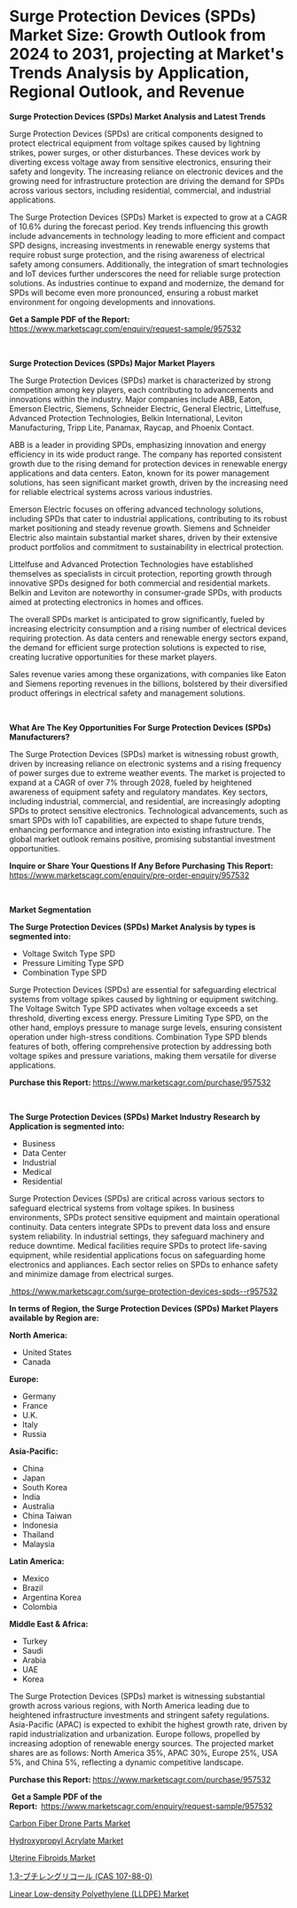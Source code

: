 <p><h1>Surge Protection Devices (SPDs) Market Size: Growth Outlook from 2024 to 2031, projecting at Market's Trends Analysis by Application, Regional Outlook, and Revenue</h1></p><p><strong>Surge Protection Devices (SPDs) Market Analysis and Latest Trends</strong></p>
<p><p>Surge Protection Devices (SPDs) are critical components designed to protect electrical equipment from voltage spikes caused by lightning strikes, power surges, or other disturbances. These devices work by diverting excess voltage away from sensitive electronics, ensuring their safety and longevity. The increasing reliance on electronic devices and the growing need for infrastructure protection are driving the demand for SPDs across various sectors, including residential, commercial, and industrial applications. </p><p>The Surge Protection Devices (SPDs) Market is expected to grow at a CAGR of 10.6% during the forecast period. Key trends influencing this growth include advancements in technology leading to more efficient and compact SPD designs, increasing investments in renewable energy systems that require robust surge protection, and the rising awareness of electrical safety among consumers. Additionally, the integration of smart technologies and IoT devices further underscores the need for reliable surge protection solutions. As industries continue to expand and modernize, the demand for SPDs will become even more pronounced, ensuring a robust market environment for ongoing developments and innovations.</p></p>
<p><strong>Get a Sample PDF of the Report:&nbsp;</strong> <a href="https://www.marketscagr.com/enquiry/request-sample/957532">https://www.marketscagr.com/enquiry/request-sample/957532</a></p>
<p>&nbsp;</p>
<p><strong>Surge Protection Devices (SPDs) Major Market Players</strong></p>
<p><p>The Surge Protection Devices (SPDs) market is characterized by strong competition among key players, each contributing to advancements and innovations within the industry. Major companies include ABB, Eaton, Emerson Electric, Siemens, Schneider Electric, General Electric, Littelfuse, Advanced Protection Technologies, Belkin International, Leviton Manufacturing, Tripp Lite, Panamax, Raycap, and Phoenix Contact. </p><p>ABB is a leader in providing SPDs, emphasizing innovation and energy efficiency in its wide product range. The company has reported consistent growth due to the rising demand for protection devices in renewable energy applications and data centers. Eaton, known for its power management solutions, has seen significant market growth, driven by the increasing need for reliable electrical systems across various industries. </p><p>Emerson Electric focuses on offering advanced technology solutions, including SPDs that cater to industrial applications, contributing to its robust market positioning and steady revenue growth. Siemens and Schneider Electric also maintain substantial market shares, driven by their extensive product portfolios and commitment to sustainability in electrical protection.</p><p>Littelfuse and Advanced Protection Technologies have established themselves as specialists in circuit protection, reporting growth through innovative SPDs designed for both commercial and residential markets. Belkin and Leviton are noteworthy in consumer-grade SPDs, with products aimed at protecting electronics in homes and offices.</p><p>The overall SPDs market is anticipated to grow significantly, fueled by increasing electricity consumption and a rising number of electrical devices requiring protection. As data centers and renewable energy sectors expand, the demand for efficient surge protection solutions is expected to rise, creating lucrative opportunities for these market players.</p><p>Sales revenue varies among these organizations, with companies like Eaton and Siemens reporting revenues in the billions, bolstered by their diversified product offerings in electrical safety and management solutions.</p></p>
<p>&nbsp;</p>
<p><strong>What Are The Key Opportunities For Surge Protection Devices (SPDs) Manufacturers?</strong></p>
<p><p>The Surge Protection Devices (SPDs) market is witnessing robust growth, driven by increasing reliance on electronic systems and a rising frequency of power surges due to extreme weather events. The market is projected to expand at a CAGR of over 7% through 2028, fueled by heightened awareness of equipment safety and regulatory mandates. Key sectors, including industrial, commercial, and residential, are increasingly adopting SPDs to protect sensitive electronics. Technological advancements, such as smart SPDs with IoT capabilities, are expected to shape future trends, enhancing performance and integration into existing infrastructure. The global market outlook remains positive, promising substantial investment opportunities.</p></p>
<p><strong>Inquire or Share Your Questions If Any Before Purchasing This Report:</strong> <a href="https://www.marketscagr.com/enquiry/pre-order-enquiry/957532">https://www.marketscagr.com/enquiry/pre-order-enquiry/957532</a></p>
<p>&nbsp;</p>
<p><strong>Market Segmentation</strong></p>
<p><strong>The Surge Protection Devices (SPDs) Market Analysis by types is segmented into:</strong></p>
<p><ul><li>Voltage Switch Type SPD</li><li>Pressure Limiting Type SPD</li><li>Combination Type SPD</li></ul></p>
<p><p>Surge Protection Devices (SPDs) are essential for safeguarding electrical systems from voltage spikes caused by lightning or equipment switching. The Voltage Switch Type SPD activates when voltage exceeds a set threshold, diverting excess energy. Pressure Limiting Type SPD, on the other hand, employs pressure to manage surge levels, ensuring consistent operation under high-stress conditions. Combination Type SPD blends features of both, offering comprehensive protection by addressing both voltage spikes and pressure variations, making them versatile for diverse applications.</p></p>
<p><strong>Purchase this Report:&nbsp;</strong><a href="https://www.marketscagr.com/purchase/957532">https://www.marketscagr.com/purchase/957532</a></p>
<p>&nbsp;</p>
<p><strong>The Surge Protection Devices (SPDs) Market Industry Research by Application is segmented into:</strong></p>
<p><ul><li>Business</li><li>Data Center</li><li>Industrial</li><li>Medical</li><li>Residential</li></ul></p>
<p><p>Surge Protection Devices (SPDs) are critical across various sectors to safeguard electrical systems from voltage spikes. In business environments, SPDs protect sensitive equipment and maintain operational continuity. Data centers integrate SPDs to prevent data loss and ensure system reliability. In industrial settings, they safeguard machinery and reduce downtime. Medical facilities require SPDs to protect life-saving equipment, while residential applications focus on safeguarding home electronics and appliances. Each sector relies on SPDs to enhance safety and minimize damage from electrical surges.</p></p>
<p><a href="https://www.marketscagr.com/surge-protection-devices-spds--r957532">&nbsp;https://www.marketscagr.com/surge-protection-devices-spds--r957532</a></p>
<p><strong>In terms of Region, the Surge Protection Devices (SPDs) Market Players available by Region are:</strong></p>
<p>
    <p> <strong> North America: </strong>
        <ul>
            <li>United States</li>
            <li>Canada</li>
        </ul>
        </p> 
    <p> <strong> Europe: </strong>
        <ul>
            <li>Germany</li>
            <li>France</li>
            <li>U.K.</li>
            <li>Italy</li>
            <li>Russia</li>
        </ul>
        </p> 
    <p> <strong> Asia-Pacific: </strong>
        <ul>
            <li>China</li>
            <li>Japan</li>
            <li>South Korea</li>
            <li>India</li>
            <li>Australia</li>
            <li>China Taiwan</li>
            <li>Indonesia</li>
            <li>Thailand</li>
            <li>Malaysia</li>
        </ul>
        </p> 
    <p> <strong> Latin America: </strong>
        <ul>
            <li>Mexico</li>
            <li>Brazil</li>
            <li>Argentina Korea</li>
            <li>Colombia</li>
        </ul>
        </p> 
    <p> <strong> Middle East & Africa: </strong>
        <ul>
            <li>Turkey</li>
            <li>Saudi</li>
            <li>Arabia</li>
            <li>UAE</li>
            <li>Korea</li>
        </ul>
    </p>
    </p>
<p><p>The Surge Protection Devices (SPDs) market is witnessing substantial growth across various regions, with North America leading due to heightened infrastructure investments and stringent safety regulations. Asia-Pacific (APAC) is expected to exhibit the highest growth rate, driven by rapid industrialization and urbanization. Europe follows, propelled by increasing adoption of renewable energy sources. The projected market shares are as follows: North America 35%, APAC 30%, Europe 25%, USA 5%, and China 5%, reflecting a dynamic competitive landscape.</p></p>
<p><strong>Purchase this Report: </strong><a href="https://www.marketscagr.com/purchase/957532">https://www.marketscagr.com/purchase/957532</a></p>
<p>&nbsp;<strong>Get a Sample PDF of the Report:&nbsp;&nbsp;</strong><a href="https://www.marketscagr.com/enquiry/request-sample/957532">https://www.marketscagr.com/enquiry/request-sample/957532</a></p>
<p><strong></strong></p>
<p><p><a href="https://medium.com/@rontaybrewer02024/global-perspectives-on-carbon-fiber-drone-parts-market-trends-challenges-and-forecast-e1d2d858a9d1">Carbon Fiber Drone Parts Market</a></p><p><a href="https://issuu.com/reportprime-2/docs/hydroxypropyl-acrylate-market-size-_aa7a3308f43322">Hydroxypropyl Acrylate Market</a></p><p><a href="https://www.linkedin.com/pulse/uterine-fibroids-market-outlook-share-analysis-growth-trends-txelc?trackingId=9mvOakYyS1W6nWd46v3fyg%3D%3D">Uterine Fibroids Market</a></p><p><a href="https://medium.com/@durgin521/1-3-butylene-glycol-cas-107-88-0-58e45c07aa50">1,3-ブチレングリコール (CAS 107-88-0)</a></p><p><a href="https://github.com/tamvrosiya/Market-Research-Report-List-5/blob/main/linear-low-density-polyethylene-lldpe-market.md">Linear Low-density Polyethylene (LLDPE) Market</a></p></p>